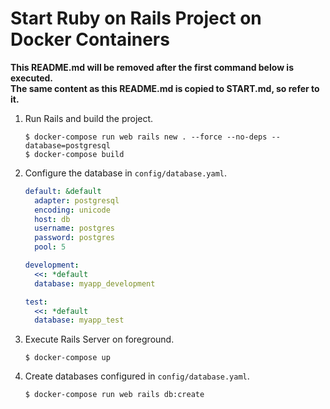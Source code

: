 # Start Ruby on Rails Project on Docker Containers

**This README.md will be removed after the first command below is executed.** \
**The same content as this README.md is copied to START.md, so refer to it.**

1. Run Rails and build the project.
    ```shell
    $ docker-compose run web rails new . --force --no-deps --database=postgresql
    $ docker-compose build
    ```

2. Configure the database in `config/database.yaml`.
    ```config/database.yaml
    default: &default
      adapter: postgresql
      encoding: unicode
      host: db
      username: postgres
      password: postgres
      pool: 5

    development:
      <<: *default
      database: myapp_development

    test:
      <<: *default
      database: myapp_test
    ```

3. Execute Rails Server on foreground.
    ```
    $ docker-compose up
    ```

4. Create databases configured in `config/database.yaml`.
    ```
    $ docker-compose run web rails db:create
    ```
